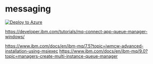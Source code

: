 # messaging

[![Deploy to Azure](https://aka.ms/deploytoazurebutton)](https://portal.azure.com/#create/Microsoft.Template/uri/https%3A%2F%2Fraw.githubusercontent.com%2FMahesh-MSFT%2Fmessaging%2Fmain%2FInfra%2Fazuredeploy.json)


https://developer.ibm.com/tutorials/mq-connect-app-queue-manager-windows/

https://www.ibm.com/docs/en/ibm-mq/7.5?topic=iwmcw-advanced-installation-using-msiexec
https://www.ibm.com/docs/en/ibm-mq/9.0?topic=managers-create-multi-instance-queue-manager